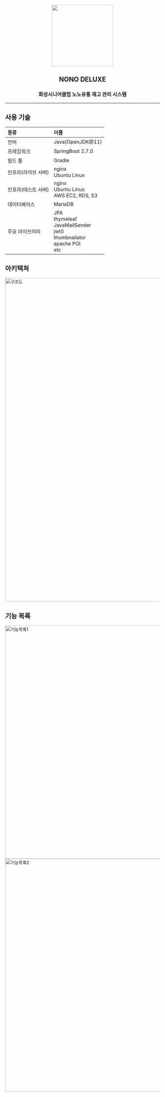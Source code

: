 <div align="center">
<br>
<img src="https://user-images.githubusercontent.com/81221429/213846984-d902a3b9-4451-4320-b720-1d4104cfb734.png" width="200"/>
<h2>NONO DELUXE</h2>
<h3>화성시니어클럽 노노유통 재고 관리 시스템</h3>
</div>

---

## 사용 기술

| 종류          | 이름                                                                                     |
|:------------|:---------------------------------------------------------------------------------------|
| 언어          | Java(OpenJDK@11)                                                                       |
| 프레임워크       | SpringBoot 2.7.0                                                                       |
| 빌드 툴        | Gradle                                                                                 |
| 인프라(라이브 서버) | nginx<br/>Ubuntu Linux                                                                 |
| 인프라(테스트 서버) | nginx<br/>Ubuntu Linux<br/>AWS EC2, RDS, S3                                            
| 데이터베이스      | MariaDB                                                                                |
| 주요 라이브러리    | JPA<br/>thymeleaf<br/>JavaMailSender<br/>jwt0<br/>thumbnailator<br/>apache POI<br/>etc |

## 아키텍쳐

<img width="1050" alt="구조도" src="https://user-images.githubusercontent.com/81221429/213877879-6ad0bc51-62c4-4020-bc10-59be26e32e04.png">

## 기능 목록

<img width="756" alt="기능목록1" src="https://user-images.githubusercontent.com/81221429/213879104-f526e28f-eeaa-4549-b18a-acf0cadc4cdc.png">
<img width="756" alt="기능목록2" src="https://user-images.githubusercontent.com/81221429/213879107-0fc6f8f5-d4dc-4040-b94a-c178907c0570.png">
